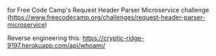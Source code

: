 for Free Code Camp's Request Header Parser Microservice challenge 
(https://www.freecodecamp.org/challenges/request-header-parser-microservice)

Reverse engineering this: https://cryptic-ridge-9197.herokuapp.com/api/whoami/
